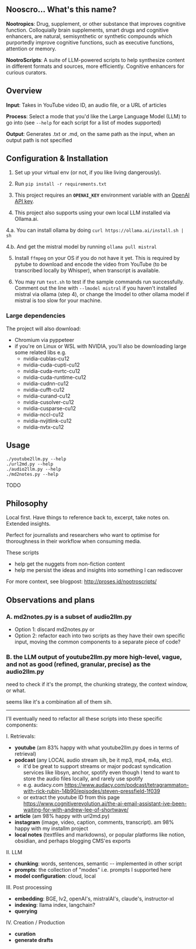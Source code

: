 ## Nooscro... What's this name?

**Nootropics**: Drug, supplement, or other substance that improves cognitive function. Colloquially brain supplements, smart drugs and cognitive enhancers, are natural, semisynthetic or synthetic compounds which purportedly improve cognitive functions, such as executive functions, attention or memory.

**NootroScripts**: A suite of LLM-powered scripts to help synthesize content in different formats and sources, more efficiently. Cognitive enhancers for curious curators.

## Overview

**Input**: Takes in YouTube video ID, an audio file, or a URL of articles

**Process**: Select a mode that you'd like the Large Language Model (LLM) to go into (see `--help` for each script for a list of modes supported)

**Output**: Generates .txt or .md, on the same path as the input, when an output path is not specified

## Configuration & Installation

1. Set up your virtual env (or not, if you like living dangerously).

2. Run `pip install -r requirements.txt`

3. This project requires an **`OPENAI_KEY`** environment variable with an [OpenAI API key](https://platform.openai.com/api-keys).

4. This project also supports using your own local LLM installed via Ollama.ai.

4.a. You can install ollama by doing `curl https://ollama.ai/install.sh | sh`

4.b. And get the mistral model by running `ollama pull mistral`

5. Install `ffmpeg` on your OS if you do not have it yet. This is required by pytube to download and encode the video from YouTube (to be transcribed locally by Whisper), when transcript is available.

6. You may run `test.sh` to test if the sample commands run successfully. Comment out the line with `--lmodel mistral` if you haven't installed mistral via ollama (step 4), or change the lmodel to other ollama model if mistral is too slow for your machine.

### Large dependencies

The project will also download:

- Chromium via pyppeteer
- if you're on Linux or WSL with NVIDIA, you'll also be downloading large some related libs e.g.
    - nvidia-cublas-cu12
    - nvidia-cuda-cupti-cu12
    - nvidia-cuda-nvrtc-cu12
    - nvidia-cuda-runtime-cu12
    - nvidia-cudnn-cu12
    - nvidia-cufft-cu12
    - nvidia-curand-cu12
    - nvidia-cusolver-cu12
    - nvidia-cusparse-cu12
    - nvidia-nccl-cu12
    - nvidia-nvjitlink-cu12
    - nvidia-nvtx-cu12


## Usage

```
./youtube2llm.py --help
./url2md.py --help
./audio2llm.py --help
./md2notes.py --help
```

TODO

## Philosophy

Local first. Have things to reference back to, excerpt, take notes on. Extended insights.

Perfect for journalists and researchers who want to optimise for thoroughness in their workflow when consuming media.

These scripts
- help get the nuggets from non-fiction content
- help me persist the ideas and insights into something I can rediscover

For more context, see blogpost: http://proses.id/nootroscripts/

## Observations and plans

### A. md2notes.py is a subset of audio2llm.py

- Option 1: discard md2notes.py or
- Option 2: refactor each into two scripts as they have their own specific input, moving the common components to a separate piece of code?

### B. the LLM output of youtube2llm.py more high-level, vague, and not as good (refined, granular, precise) as the audio2llm.py

need to check if it's the prompt, the chunking strategy, the context window, or what.

seems like it's a combination all of them sih.

----

I'll eventually need to refactor all these scripts into these specific components:

I. Retrievals:

- **youtube** (am 83% happy with what youtube2llm.py does in terms of retrieval)
- **podcast** (any LOCAL audio stream sih, be it mp3, mp4, m4a, etc).
    - it'd be great to support streams or major podcast syndication services like libsyn, anchor, spotify even though I tend to want to store the audio files locally, and rarely use spotify
    - e.g. audacy.com https://www.audacy.com/podcast/tetragrammaton-with-rick-rubin-14b90/episodes/steven-pressfield-1f039
    - or extract the youtube ID from this page https://www.cognitiverevolution.ai/the-ai-email-assistant-ive-been-waiting-for-with-andrew-lee-of-shortwave/
- **article** (am 98% happy with url2md.py)
- **instagram** (image, video, caption, comments, transcript). am 98% happy with my installm project
- **local notes** (textfiles and markdowns), or popular platforms like notion, obsidian, and perhaps blogging CMS'es exports

II. LLM

- **chunking**: words, sentences, semantic -- implemented in other script
- **prompts**: the collection of "modes" i.e. prompts I supported here
- **model configuration**: cloud, local

III. Post processing

- **embedding**: BGE, lv2, openAI's, mistralAI's, claude's, instructor-xl
- **indexing**: llama index, langchain?
- **querying**


IV. Creation / Production

- **curation**
- **generate drafts**